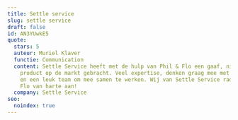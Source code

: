 ```yaml
---
title: Settle service
slug: settle service
draft: false
id: AN3YUwkE5
quote:
  stars: 5
  auteur: Muriel Klaver
  functie: Communication
  content: Settle Service heeft met de hulp van Phil & Flo een gaaf, nieuw VR
    product op de markt gebracht. Veel expertise, denken graag mee met de klant
    en een leuk team om mee samen te werken. Wij van Settle Service raden Phil &
    Flo van harte aan!
  company: Settle Service
seo:
  noindex: true
---
```

